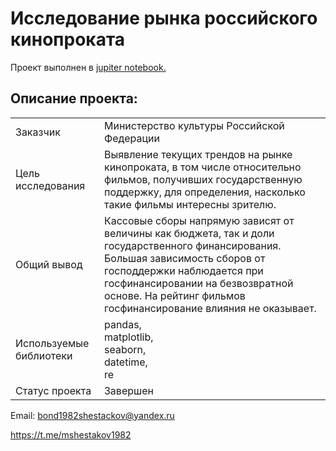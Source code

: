 # Исследование рынка российского кинопроката

Проект выполнен в [jupiter notebook.](https://github.com/bondiq1982/yandex-projects/blob/main/moves/moves.ipynb)<br/>

## Описание проекта:
|   |  |
|---------------|-------------------|
|Заказчик| Министерство культуры Российской Федерации|
|Цель исследования| Выявление текущих трендов на рынке кинопроката, в том числе относительно фильмов, получивших государственную поддержку, для определения, насколько такие фильмы интересны зрителю.|
|Общий вывод| Кассовые сборы напрямую зависят от величины как бюджета, так и доли государственного финансирования. Большая зависимость сборов от господдержки наблюдается при госфинансировании на безвозвратной основе. На рейтинг фильмов госфинансирование влияния не оказывает.|
|Используемые библиотеки|pandas,<br/>matplotlib,<br/>seaborn,<br/>datetime,<br/>re |
|Статус проекта| Завершен|


Email: bond1982shestackov@yandex.ru

https://t.me/mshestakov1982
